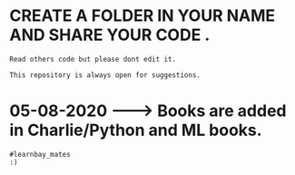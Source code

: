 # CREATE A FOLDER IN YOUR NAME AND SHARE YOUR CODE .

    Read others code but please dont edit it.

    This repository is always open for suggestions.

# 05-08-2020 ---> Books are added in Charlie/Python and ML books.

    #learnbay_mates
    :)
